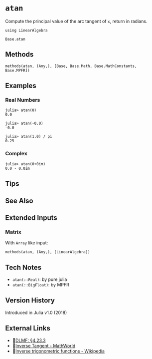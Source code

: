 # `atan`

Compute the principal value of the arc tangent of `x`,
return in radians.

```@setup repl_only
using LinearAlgebra
```
```@docs
Base.atan
```


## Methods

```@repl
methods(atan, (Any,), [Base, Base.Math, Base.MathConstants, Base.MPFR])
```


## Examples

### Real Numbers
```jldoctest
julia> atan(0)
0.0

julia> atan(-0.0)
-0.0

julia> atan(1.0) / pi
0.25
```

### Complex
```jldoctest
julia> atan(0+0im)
0.0 - 0.0im
```

## Tips


## See Also



## Extended Inputs

### Matrix
With `Array` like input:
```@repl repl_only
methods(atan, (Any,), [LinearAlgebra])
```


## Tech Notes

- `atan(::Real)`: by pure julia
- `atan(::BigFloat)`: by MPFR


## Version History

Introduced in Julia v1.0 (2018)


## External Links
- 🔗[DLMF: §4.23.3](https://dlmf.nist.gov/4.23#E3)
- 🔗[Inverse Tangent - MathWorld](https://mathworld.wolfram.com/InverseTangent.html)
- 🔗[Inverse trigonometric functions - Wikipedia](https://en.wikipedia.org/wiki/Inverse_trigonometric_functions)
